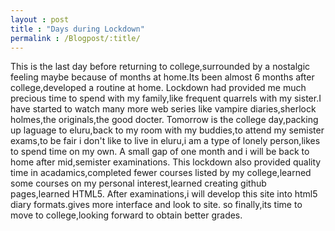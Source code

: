 ```yaml
---
layout : post
title : "Days during Lockdown"
permalink : /Blogpost/:title/
---
```


This is the last day before returning to college,surrounded by a nostalgic feeling maybe because of months at home.Its been almost 6 months after college,developed a routine at home.
Lockdown had provided me much precious time to spend with my family,like frequent quarrels with my sister.I have started to watch many more web series like vampire diaries,sherlock holmes,the originals,the good docter.
Tomorrow is the college day,packing up laguage to eluru,back to my room with my buddies,to attend my semister exams,to be fair i don't like to live in eluru,i am a type of lonely person,likes to spend time on my own.
A small gap of one month and i will be back to home after mid,semister examinations.
This lockdown also provided quality time in acadamics,completed fewer courses listed by my college,learned some courses on my personal interest,learned creating github pages,learned HTML5.
After examinations,i will develop this site into html5 diary formats.gives more interface and look to site.
so finally,its time to move to college,looking forward to obtain better grades.
